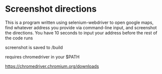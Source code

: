 # Screenshot directions

This is a program written using selenium-webdriver to open google maps, find whatever address you provide via command-line input, and screenshot the directions. You have 10 seconds to input your address before the rest of the code runs

screenshot is saved to /build

requires chromedriver in your $PATH

https://chromedriver.chromium.org/downloads
